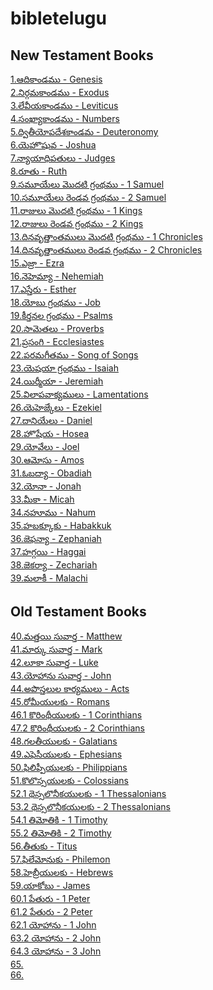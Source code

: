 # bibletelugu
## New Testament Books

[1.ఆదికాండము - Genesis](https://bibletelugu.vercel.app/api/getBiblebook/646e1917d5380267190dc90b)\
[2.నిర్గమకాండము - Exodus](https://bibletelugu.vercel.app/api/getBiblebook/646e19e9d5380267190dc911)\
[3.లేవీయకాండము - Leviticus](https://bibletelugu.vercel.app/api/getBiblebook/646ef77cab7cb041c05b57ad)\
[4.సంఖ్యాకాండము - Numbers](https://bibletelugu.vercel.app/api/getBiblebook/646ef83cab7cb041c05b57ae)\
[5.ద్వితీయోపదేశకాండమ - Deuteronomy](https://bibletelugu.vercel.app/api/getBiblebook/646ef89aab7cb041c05b57af)\
[6.యెహొషువ - Joshua](https://bibletelugu.vercel.app/api/getBiblebook/646ef906ab7cb041c05b57b0)\
[7.న్యాయాధిపతులు - Judges](https://bibletelugu.vercel.app/api/getBiblebook/646ef961ab7cb041c05b57b1)\
[8.రూతు - Ruth](https://bibletelugu.vercel.app/api/getBiblebook/646ef9b3ab7cb041c05b57b2)\
[9.సమూయేలు మొదటి గ్రంథము - 1 Samuel](https://bibletelugu.vercel.app/api/getBiblebook/646efa01ab7cb041c05b57b3)\
[10.సమూయేలు రెండవ గ్రంథము - 2 Samuel](https://bibletelugu.vercel.app/api/getBiblebook/646efb45ab7cb041c05b57b4)\
[11.రాజులు మొదటి గ్రంథము - 1 Kings](https://bibletelugu.vercel.app/api/getBiblebook/646efbecab7cb041c05b57b5)\
[12.రాజులు రెండవ గ్రంథము - 2 Kings](https://bibletelugu.vercel.app/api/getBiblebook/646efc77ab7cb041c05b57b6)\
[13.దినవృత్తాంతములు మొదటి గ్రంథము - 1 Chronicles](https://bibletelugu.vercel.app/api/getBiblebook/646efd50ab7cb041c05b57b7)\
[14.దినవృత్తాంతములు రెండవ గ్రంథము - 2 Chronicles](https://bibletelugu.vercel.app/api/getBiblebook/646efd68ab7cb041c05b57b8)\
[15.ఎజ్రా - Ezra](https://bibletelugu.vercel.app/api/getBiblebook/646efe39ab7cb041c05b57b9)\
[16.నెహెమ్యా - Nehemiah](https://bibletelugu.vercel.app/api/getBiblebook/646efeccab7cb041c05b57ba)\
[17.ఎస్తేరు - Esther](https://bibletelugu.vercel.app/api/getBiblebook/646eff75ab7cb041c05b57bb)\
[18.యోబు గ్రంథము - Job](https://bibletelugu.vercel.app/api/getBiblebook/646f004eab7cb041c05b57bc)\
[19.కీర్తనల గ్రంథము - Psalms](https://bibletelugu.vercel.app/api/getBiblebook/646f0146ab7cb041c05b57bd)\
[20.సామెతలు - Proverbs](https://bibletelugu.vercel.app/api/getBiblebook/646f071dab7cb041c05b57be)\
[21.ప్రసంగి - Ecclesiastes](https://bibletelugu.vercel.app/api/getBiblebook/646f0900ab7cb041c05b57bf)\
[22.పరమగీతము - Song of Songs](https://bibletelugu.vercel.app/api/getBiblebook/646f0b79ab7cb041c05b57c1)\
[23.యెషయా గ్రంథము - Isaiah](https://bibletelugu.vercel.app/api/getBiblebook/646f0c6bab7cb041c05b57c2)\
[24.యిర్మీయా - Jeremiah](https://bibletelugu.vercel.app/api/getBiblebook/646f1202ab7cb041c05b57c3)\
[25.విలాపవాక్యములు - Lamentations](https://bibletelugu.vercel.app/api/getBiblebook/646f12adab7cb041c05b57c4)\
[26.యెహెజ్కేలు - Ezekiel](https://bibletelugu.vercel.app/api/getBiblebook/646f13cfab7cb041c05b57c5)\
[27.దానియేలు - Daniel](https://bibletelugu.vercel.app/api/getBiblebook/646f15baab7cb041c05b57c6)\
[28.హొషేయ - Hosea](https://bibletelugu.vercel.app/api/getBiblebook/646f1a3dab7cb041c05b57c7)\
[29.యోవేలు - Joel](https://bibletelugu.vercel.app/api/getBiblebook/646f1accab7cb041c05b57c8)\
[30.ఆమోసు - Amos](https://bibletelugu.vercel.app/api/getBiblebook/646f1b55ab7cb041c05b57c9)\
[31.ఓబద్యా - Obadiah](https://bibletelugu.vercel.app/api/getBiblebook/646f27b4ab7cb041c05b57ca)\
[32.యోనా - Jonah](https://bibletelugu.vercel.app/api/getBiblebook/646f2888ab7cb041c05b57cb)\
[33.మీకా - Micah](https://bibletelugu.vercel.app/api/getBiblebook/646f295cab7cb041c05b57cc)\
[34.నహూము - Nahum](https://bibletelugu.vercel.app/api/getBiblebook/646f40c6ab7cb041c05b57cd)\
[35.హబక్కూకు - Habakkuk](https://bibletelugu.vercel.app/api/getBiblebook/646f4292ab7cb041c05b57ce)\
[36.జెఫన్యా - Zephaniah](https://bibletelugu.vercel.app/api/getBiblebook/646f4396ab7cb041c05b57cf)\
[37.హగ్గయి - Haggai](https://bibletelugu.vercel.app/api/getBiblebook/646f445dab7cb041c05b57d0)\
[38.జెకర్యా - Zechariah](https://bibletelugu.vercel.app/api/getBiblebook/646f4562ab7cb041c05b57d1)\
[39.మలాకీ - Malachi](https://bibletelugu.vercel.app/api/getBiblebook/646f456dab7cb041c05b57d2)

## Old Testament Books

[40.మత్తయి సువార్త - Matthew](https://bibletelugu.vercel.app/api/getBiblebook/646f4e9dab7cb041c05b57d3)\
[41.మార్కు సువార్త - Mark](https://bibletelugu.vercel.app/api/getBiblebook/646f4f2fab7cb041c05b57d4)\
[42.లూకా సువార్త - Luke](https://bibletelugu.vercel.app/api/getBiblebook/646f516eab7cb041c05b57d5)\
[43.యోహాను సువార్త - John](https://bibletelugu.vercel.app/api/getBiblebook/646f523fab7cb041c05b57d6)\
[44.అపొస్తలుల కార్యములు - Acts](https://bibletelugu.vercel.app/api/getBiblebook/646f5323ab7cb041c05b57d7)\
[45.రోమీయులకు - Romans](https://bibletelugu.vercel.app/api/getBiblebook/646f539eab7cb041c05b57d8)\
[46.1 కొరింథీయులకు - 1 Corinthians](https://bibletelugu.vercel.app/api/getBiblebook/646f544eab7cb041c05b57d9)\
[47.2 కొరింథీయులకు - 2 Corinthians](https://bibletelugu.vercel.app/api/getBiblebook/646f54ceab7cb041c05b57da)\
[48.గలతీయులకు - Galatians](https://bibletelugu.vercel.app/api/getBiblebook/646f56cbab7cb041c05b57db)\
[49.ఎఫెసీయులకు - Ephesians](https://bibletelugu.vercel.app/api/getBiblebook/646f5765ab7cb041c05b57dc)\
[50.ఫిలిప్పీయులకు - Philippians](https://bibletelugu.vercel.app/api/getBiblebook/646f57d8ab7cb041c05b57dd)\
[51.కొలొస్సయులకు - Colossians](https://bibletelugu.vercel.app/api/getBiblebook/646f794919e96d6acbbf01db)\
[52.1 థెస్సలొనీకయులకు - 1 Thessalonians](https://bibletelugu.vercel.app/api/getBiblebook/646f79f219e96d6acbbf01dc)\
[53.2 థెస్సలొనీకయులకు - 2 Thessalonians](https://bibletelugu.vercel.app/api/getBiblebook/646f79f919e96d6acbbf01dd)\
[54.1 తిమోతికి - 1 Timothy](https://bibletelugu.vercel.app/api/getBiblebook/646f7aa419e96d6acbbf01de)\
[55.2 తిమోతికి - 2 Timothy](https://bibletelugu.vercel.app/api/getBiblebook/646f7aae19e96d6acbbf01df)\
[56.తీతుకు - Titus](https://bibletelugu.vercel.app/api/getBiblebook/646f7b9b19e96d6acbbf01e0)\
[57.ఫిలేమోనుకు - Philemon](https://bibletelugu.vercel.app/api/getBiblebook/646f7c0f19e96d6acbbf01e1)\
[58.హెబ్రీయులకు - Hebrews](https://bibletelugu.vercel.app/api/getBiblebook/646f7c7319e96d6acbbf01e2)\
[59.యాకోబు - James](https://bibletelugu.vercel.app/api/getBiblebook/646f7cdc19e96d6acbbf01e3)\
[60.1 పేతురు - 1 Peter](https://bibletelugu.vercel.app/api/getBiblebook/646f7d6519e96d6acbbf01e4)\
[61.2 పేతురు - 2 Peter](https://bibletelugu.vercel.app/api/getBiblebook/646f7d6e19e96d6acbbf01e5)\
[62.1 యోహాను - 1 John](https://bibletelugu.vercel.app/api/getBiblebook/646f7e5719e96d6acbbf01e6)\
[63.2 యోహాను - 2 John](https://bibletelugu.vercel.app/api/getBiblebook/646f7e5f19e96d6acbbf01e7)\
[64.3 యోహాను - 3 John](https://bibletelugu.vercel.app/api/getBiblebook/646f7e6819e96d6acbbf01e8)\
[65.]()\
[66.]()

